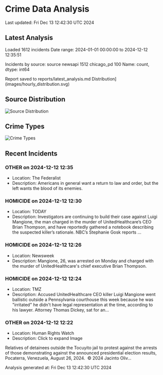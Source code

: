 # Crime Data Analysis
Last updated: Fri Dec 13 12:42:30 UTC 2024

## Latest Analysis

Loaded 1612 incidents
Date range: 2024-01-01 00:00:00 to 2024-12-12 12:35:51

Incidents by source:
source
newsapi       1512
chicago_pd     100
Name: count, dtype: int64

Report saved to reports/latest_analysis.md
Distribution](images/hourly_distribution.svg)

## Source Distribution
![Source Distribution](images/source_distribution.svg)

## Crime Types
![Crime Types](images/crime_types.svg)

## Recent Incidents

### OTHER on 2024-12-12 12:35
- Location: The Federalist
- Description: Americans in general want a return to law and order, but the left wants the blood of its enemies.


### HOMICIDE on 2024-12-12 12:30
- Location: TODAY
- Description: Investigators are continuing to build their case against Luigi Mangione, the man charged in the murder of UnitedHealthcare’s CEO Brian Thompson, and have reportedly gathered a notebook describing the suspected killer’s rationale. NBC’s Stephanie Gosk reports …


### HOMICIDE on 2024-12-12 12:26
- Location: Newsweek
- Description: Mangione, 26, was arrested on Monday and charged with the murder of UnitedHealthcare's chief executive Brian Thompson.


### HOMICIDE on 2024-12-12 12:24
- Location: TMZ
- Description: Accused UnitedHealthcare CEO killer Luigi Mangione went ballistic outside a Pennsylvania courthouse this week because he was "irritated" he didn't have legal representation at the time, according to his lawyer. Attorney Thomas Dickey, sat for an…


### OTHER on 2024-12-12 12:22
- Location: Human Rights Watch
- Description: Click to expand Image
 



 
 
 

 
 
 
 
 Relatives of detainees outside the Tocuyito jail to protest against the arrests of those demonstrating against the announced presidential election results, Pocaterra, Venezuela, August 26, 2024. 
 © 2024 Jacinto Oliv…

Analysis generated at: Fri Dec 13 12:42:30 UTC 2024
